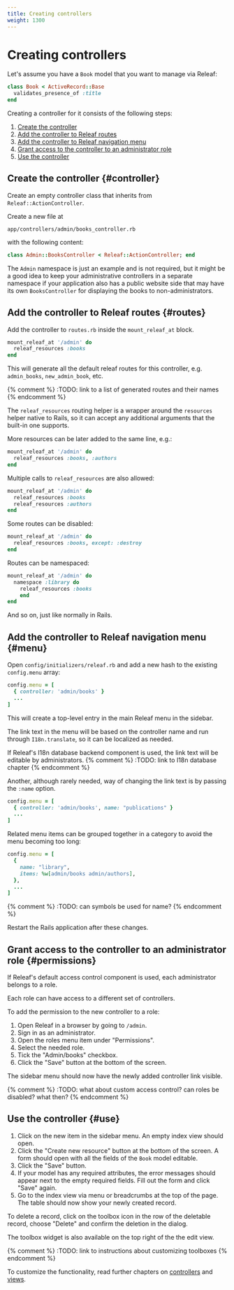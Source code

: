 ```yaml
---
title: Creating controllers
weight: 1300
---
```


# Creating controllers

Let's assume you have a `Book` model that you want to manage via Releaf:

```ruby
class Book < ActiveRecord::Base
  validates_presence_of :title
end
```

Creating a controller for it consists of the following steps:

1. [Create the controller](#controller)
2. [Add the controller to Releaf routes](#routes)
3. [Add the controller to Releaf navigation menu](#menu)
4. [Grant access to the controller to an administrator role](#permissions)
5. [Use the controller](#use)

## Create the controller {#controller}

Create an empty controller class that inherits from `Releaf::ActionController`.

Create a new file at

```
app/controllers/admin/books_controller.rb
```

with the following content:

```ruby
class Admin::BooksController < Releaf::ActionController; end
```

The `Admin` namespace is just an example and is not required, but it might be a good idea to keep your administrative controllers in a separate namespace if your application also has a public website side that may have its own `BooksController` for displaying the books to non-administrators.

## Add the controller to Releaf routes {#routes}

Add the controller to `routes.rb` inside the `mount_releaf_at` block.

```ruby
mount_releaf_at '/admin' do
  releaf_resources :books
end
```

This will generate all the default releaf routes for this controller, e.g. `admin_books`, `new_admin_book`, etc.

{% comment %} :TODO: link to a list of generated routes and their names {% endcomment %}

The `releaf_resources` routing helper is a wrapper around the `resources` helper native to Rails, so it can accept any additional arguments that the built-in one supports.

More resources can be later added to the same line, e.g.:

```ruby
mount_releaf_at '/admin' do
  releaf_resources :books, :authors
end
```

Multiple calls to `releaf_resources` are also allowed:

```ruby
mount_releaf_at '/admin' do
  releaf_resources :books
  releaf_resources :authors
end
```

Some routes can be disabled:

```ruby
mount_releaf_at '/admin' do
  releaf_resources :books, except: :destroy
end
```

Routes can be namespaced:

```ruby
mount_releaf_at '/admin' do
  namespace :library do
    releaf_resources :books
    end
end
```

And so on, just like normally in Rails.

## Add the controller to Releaf navigation menu {#menu}

Open `config/initializers/releaf.rb` and add a new hash to the existing `config.menu` array:

```ruby
config.menu = [
  { controller: 'admin/books' }
  ...
]
```


This will create a top-level entry in the main Releaf menu in the sidebar.

The link text in the menu will be based on the controller name and run through `I18n.translate`, so it can be localized as needed.

If Releaf's I18n database backend component is used, the link text will be editable by administrators.
{% comment %} :TODO: link to I18n database chapter {% endcomment %}

Another, although rarely needed, way of changing the link text is by passing the `:name` option.

```ruby
config.menu = [
  { controller: 'admin/books', name: "publications" }
  ...
]
```

Related menu items can be grouped together in a category to avoid the menu becoming too long:

```ruby
config.menu = [
  {
    name: "library",
    items: %w[admin/books admin/authors],
  },
  ...
]
```
{% comment %} :TODO: can symbols be used for name? {% endcomment %}

Restart the Rails application after these changes.

## Grant access to the controller to an administrator role {#permissions}

If Releaf's default access control component is used, each administrator belongs to a role.

Each role can have access to a different set of controllers.

To add the permission to the new controller to a role:

1. Open Releaf in a browser by going to `/admin`.
2. Sign in as an administrator.
3. Open the roles menu item under "Permissions".
4. Select the needed role.
5. Tick the "Admin/books" checkbox.
6. Click the "Save" button at the bottom of the screen.

The sidebar menu should now have the newly added controller link visible.

{% comment %} :TODO: what about custom access control? can roles be disabled? what then? {% endcomment %}

## Use the controller {#use}

1. Click on the new item in the sidebar menu. An empty index view should open.
2. Click the "Create new resource" button at the bottom of the screen. A form should open with all the fields of the `Book` model editable.
3. Click the "Save" button.
4. If your model has any required attributes, the error messages should appear next to the empty required fields. Fill out the form and click "Save" again.
5. Go to the index view via menu or breadcrumbs at the top of the page. The table should now show your newly created record.

To delete a record, click on the toolbox icon in the row of the deletable record, choose "Delete" and confirm the deletion in the dialog.

The toolbox widget is also available on the top right of the the edit view.

{% comment %} :TODO: link to instructions about customizing toolboxes {% endcomment %}

To customize the functionality, read further chapters on [controllers](../controllers/) and [views](../builders/).




















